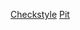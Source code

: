 [Checkstyle](https://htmlpreview.github.io/?https://github.com/teiran/Miinaharavatiera/blob/master/documentaatio/site/checkstyle.html#logiikka.NewMain.java)
[Pit](https://htmlpreview.github.io/?https://github.com/teiran/Miinaharavatiera/blob/master/documentaatio/pit-reports/201611182001/index.html)
